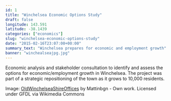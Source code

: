 ```yaml
---
id: 1
title: "Winchelsea Economic Options Study"
draft: false
longitude: 143.591
latitude: -38.1439
categories: ["economics"]
slug: "winchelsea-economic-options-study"
date: "2015-02-16T23:07:00+00:00"
summary_text: "Winchelsea prepares for economic and employment growth"
banner: "winchealseajpg.jpg"
---
```


Economic analysis and stakeholder consultation to identify and assess the options for economic/employment growth in Winchelsea. The project was part of a strategic repositioning of the town as it grows to 10,000 residents.

Image: [OldWinchelseaShireOffices](http://commons.wikimedia.org/wiki/File:WinchelseaShireOffices.JPG#mediaviewer/File:WinchelseaShireOffices.JPG) by Mattinbgn - Own work. Licensed under GFDL via Wikimedia Commons
